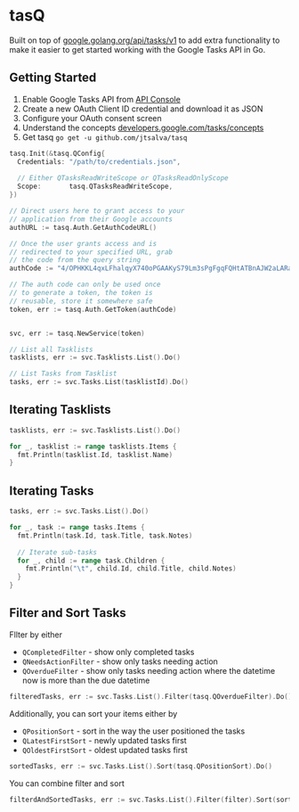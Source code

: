# tasQ
Built on top of [google.golang.org/api/tasks/v1](https://google.golang.org/api/tasks/v1) to add extra functionality to make it easier to get started working with the Google Tasks API in Go.

## Getting Started
1. Enable Google Tasks API from [API Console](https://console.developers.google.com/)
2. Create a new OAuth Client ID credential and download it as JSON
3. Configure your OAuth consent screen
4. Understand the concepts [developers.google.com/tasks/concepts](https://developers.google.com/tasks/concepts) 
5. Get tasq `go get -u github.com/jtsalva/tasq`

```Go
tasq.Init(&tasq.QConfig{
  Credentials: "/path/to/credentials.json",
  
  // Either QTasksReadWriteScope or QTasksReadOnlyScope
  Scope:       tasq.QTasksReadWriteScope,
})

// Direct users here to grant access to your
// application from their Google accounts
authURL := tasq.Auth.GetAuthCodeURL()

// Once the user grants access and is
// redirected to your specified URL, grab
// the code from the query string
authCode := "4/OPHKKL4qxLFhalqyX740oPGAAKyS79Lm3sPgFgqFQHtATBnAJW2aLARa2kABuJJhgDOciv-LAT7p4MULMaP9C1"

// The auth code can only be used once
// to generate a token, the token is
// reusable, store it somewhere safe
token, err := tasq.Auth.GetToken(authCode)


svc, err := tasq.NewService(token)

// List all Tasklists
tasklists, err := svc.Tasklists.List().Do()

// List Tasks from Tasklist
tasks, err := svc.Tasks.List(tasklistId).Do()
```

## Iterating Tasklists
```Go
tasklists, err := svc.Tasklists.List().Do()

for _, tasklist := range tasklists.Items {
  fmt.Println(tasklist.Id, tasklist.Name)
}
```

## Iterating Tasks
```Go
tasks, err := svc.Tasks.List().Do()

for _, task := range tasks.Items {
  fmt.Println(task.Id, task.Title, task.Notes)
  
  // Iterate sub-tasks
  for _, child := range task.Children {
    fmt.Println("\t", child.Id, child.Title, child.Notes)
  }
}
```

## Filter and Sort Tasks
Fllter by either
* `QCompletedFilter` - show only completed tasks
* `QNeedsActionFilter` - show only tasks needing action
* `QOverdueFilter` - show only tasks needing action where the datetime now is more than the due datetime
```Go
filteredTasks, err := svc.Tasks.List().Filter(tasq.QOverdueFilter).Do()
```
Additionally, you can sort your items either by
* `QPositionSort` - sort in the way the user positioned the tasks
* `QLatestFirstSort` - newly updated tasks first
* `QOldestFirstSort` - oldest updated tasks first
```Go
sortedTasks, err := svc.Tasks.List().Sort(tasq.QPositionSort).Do()
```
You can combine filter and sort
```Go
filterdAndSortedTasks, err := svc.Tasks.List().Filter(filter).Sort(sort).Do()
```
